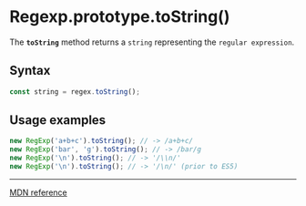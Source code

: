 # Regexp.prototype.toString()

The **`toString`** method returns a `string` representing the `regular expression`.

## Syntax

```js
const string = regex.toString();
```

## Usage examples

```js
new RegExp('a+b+c').toString(); // -> /a+b+c/
new RegExp('bar', 'g').toString(); // -> /bar/g
new RegExp('\n').toString(); // -> '/\\n/'
new RegExp('\n').toString(); // -> '/\n/' (prior to ES5)
```

---

[MDN reference](https://developer.mozilla.org/en-US/docs/Web/JavaScript/Reference/Global_Objects/RegExp/toString)
